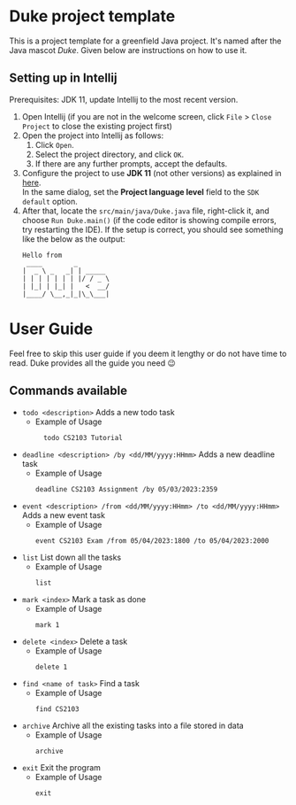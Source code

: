 # Duke project template

This is a project template for a greenfield Java project. It's named after the Java mascot _Duke_. Given below are instructions on how to use it.

## Setting up in Intellij

Prerequisites: JDK 11, update Intellij to the most recent version.

1. Open Intellij (if you are not in the welcome screen, click `File` > `Close Project` to close the existing project first)
1. Open the project into Intellij as follows:
   1. Click `Open`.
   1. Select the project directory, and click `OK`.
   1. If there are any further prompts, accept the defaults.
1. Configure the project to use **JDK 11** (not other versions) as explained in [here](https://www.jetbrains.com/help/idea/sdk.html#set-up-jdk).<br>
   In the same dialog, set the **Project language level** field to the `SDK default` option.
3. After that, locate the `src/main/java/Duke.java` file, right-click it, and choose `Run Duke.main()` (if the code editor is showing compile errors, try restarting the IDE). If the setup is correct, you should see something like the below as the output:
   ```
   Hello from
    ____        _        
   |  _ \ _   _| | _____ 
   | | | | | | | |/ / _ \
   | |_| | |_| |   <  __/
   |____/ \__,_|_|\_\___|
   ```
# User Guide

Feel free to skip this user guide if you deem it lengthy or
do not have time to read. Duke provides all the guide you need
:wink:

## Commands available

* `todo <description>` Adds a new todo task
   - Example of Usage
     ```
       todo CS2103 Tutorial
     ```
* `deadline <description> /by <dd/MM/yyyy:HHmm>` Adds a new deadline task
   - Example of Usage
     ```
     deadline CS2103 Assignment /by 05/03/2023:2359
     ```
* `event <description> /from <dd/MM/yyyy:HHmm> /to <dd/MM/yyyy:HHmm>` Adds a new event task
   - Example of Usage
     ```
     event CS2103 Exam /from 05/04/2023:1800 /to 05/04/2023:2000
     ```
* `list` List down all the tasks
   - Example of Usage
     ```
     list
     ```
* `mark <index>` Mark a task as done
   - Example of Usage
     ```
     mark 1
     ```
* `delete <index>` Delete a task
   - Example of Usage
     ```
     delete 1
     ```
* `find <name of task>` Find a task
   - Example of Usage
     ```
     find CS2103
     ```
*  `archive` Archive all the existing tasks into a file stored in data
   - Example of Usage
     ```
     archive
     ```
*  `exit` Exit the program
   - Example of Usage
     ```
     exit
     ```



